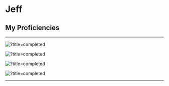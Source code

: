 # Jeff

## My Proficiencies
----------------------------------------------

![?title=completed](https://progress-bar.dev/75/?title=Lua&suffix=(experienced)&width=251&color=737373) 

![?title=completed](https://progress-bar.dev/55/?title=Java&suffix=(intermediate)&width=245&color=737373) 

![?title=completed](https://progress-bar.dev/35/?title=Python&suffix=(novice)&width=233&color=737373) 

![?title=completed](https://progress-bar.dev/15/?title=SQL&suffix=(beginner)&width=251&color=737373) 


----------------------------------------------
> 
